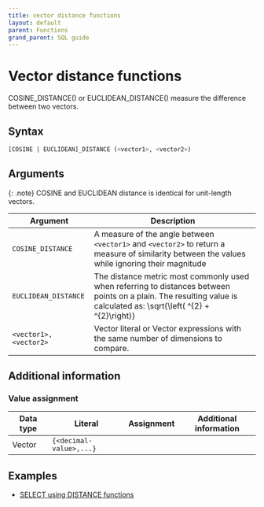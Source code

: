 ```yaml
---
title: vector distance functions
layout: default
parent: Functions
grand_parent: SQL guide
---
```

# Vector distance functions

COSINE_DISTANCE() or EUCLIDEAN_DISTANCE() measure the difference between two vectors.

## Syntax

```sql
[COSINE | EUCLIDEAN]_DISTANCE (<vector1>, <vector2>)
```

## Arguments

{: .note}
COSINE and EUCLIDEAN distance is identical for unit-length vectors.

| Argument | Description |
|---|---|
| `COSINE_DISTANCE` | A measure of the angle between `<vector1>` and `<vector2>` to return a measure of similarity between the values while ignoring their magnitude |
| `EUCLIDEAN_DISTANCE` |  The distance metric most commonly used when referring to distances between points on a plain. The resulting value is calculated as: \sqrt{\left( <vector1>^{2} + <vector2>^{2}\right)} |
| `<vector1>, <vector2>` | Vector literal or Vector expressions with the same number of dimensions to compare. |

## Additional information

### Value assignment

| Data type | Literal | Assignment | Additional information |
|---|---|---|---|
| Vector | `{<decimal-value>,...}`

## Examples

* [SELECT using DISTANCE functions](/docs/sql-guide/examples/sql-eg-select/sql-eg-select-from-cosvec-target)
